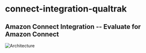 # connect-integration-qualtrak

## Amazon Connect Integration -- Evaluate for Amazon Connect

![Architecture](https://s3.amazonaws.com/Qualtrak/quick_start_architecture_diagram.PNG)